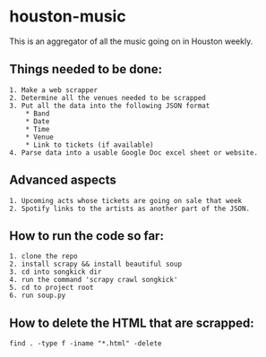 # houston-music
This is an aggregator of all the music going on in Houston weekly.

## Things needed to be done:
	1. Make a web scrapper
	2. Determine all the venues needed to be scrapped
	3. Put all the data into the following JSON format
		* Band
		* Date
		* Time
		* Venue
		* Link to tickets (if available)
	4. Parse data into a usable Google Doc excel sheet or website.


## Advanced aspects
	1. Upcoming acts whose tickets are going on sale that week
	2. Spotify links to the artists as another part of the JSON.


## How to run the code so far:
	1. clone the repo
	2. install scrapy && install beautiful soup
	3. cd into songkick dir
	4. run the command 'scrapy crawl songkick'
	5. cd to project root
	6. run soup.py

## How to delete the HTML that are scrapped:
	find . -type f -iname "*.html" -delete